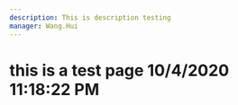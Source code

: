 ```yaml
---
description: This is description testing
manager: Wang.Hui
---
```

# this is a test page 10/4/2020 11:18:22 PM
